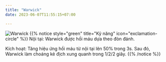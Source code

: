 ```yaml
---
title: "Warwick"
date: 2023-06-07T11:55:15+07:00

---
```

![Warwick](https://storage.googleapis.com/www.publish.nocodesites.co.uk/prod/2542/files/d0fb37c6cdd02387de6c03154f40dcd8c3dd40a1f273ef495d03844faaef90204e2bd5445916689cec348001283cd7171fc7b858aa1d2d60edee9b18c972fa09.png)
{{% notice style="green" title="Kỹ năng" icon="exclamation-circle" %}}
Nội tại: Warwick được hồi máu dựa theo đòn đánh.

Kích hoạt: Tăng hiệu ứng hồi máu từ nội tại lên 50% trong 3s. Sau đó, Warwick làm choáng kẻ địch xung quanh trong 1/2/2 giây.
{{% /notice %}}
